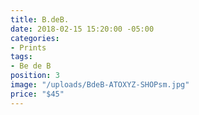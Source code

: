 ```yaml
---
title: B.deB.
date: 2018-02-15 15:20:00 -05:00
categories:
- Prints
tags:
- Be de B
position: 3
image: "/uploads/BdeB-ATOXYZ-SHOPsm.jpg"
price: "$45"
---
```


